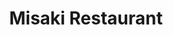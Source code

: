 ---
layout: place
title: "Misaki Restaurant"
permalink: /delaware/south-bethany/misaki-restaurant.html
stateAbbr: DE
stateName: Delaware
cityName: South Bethany
place_id: ChIJPaB4f-HNuIkRmj2IfqCdQP8
photos:
  - name: >-
      places/ChIJPaB4f-HNuIkRmj2IfqCdQP8/photos/AUy1YQ1mBsyVrSMeyPnaooqcq7MHMZTlJzjiO56uNJjnkOMwfwtdooaLnY1DkshNol0Z8zBfU65DUtZAkFylvPttU0cFtXrFlsnLNI8EkzMOPklSafSll0zheEa2RW72wP0rUEXl0-G2P1cgTrx_mwwOn2U4Ua0Nrxm7W1UP4OD1l_kbXsLTmV2eL9ptk7DN_Mk2PZW_oNjcegUVhgO67R51VxofjWPv6sAVXmoBasEZohYkF1gOEzYKT4Rmsa4nOP_q4qiJKVu606LQLSrnxnz6shC7UTGrNPrduDkxZLenRoQPN6KhMfmZEG7D6nL4GyvjAz7zViPpGdw8QlmCQGOMHmXOZahoVZnuSqOSq5wUHQFtHfYx1FOHEs0u9jO7k81jlQxUBiAOt985cfaOTzaS2qqMlzuZ2SusKxANSSb-ESU
    widthPx: 3120
    heightPx: 4160
    authorAttributions:
      - displayName: Harry Haley
        uri: https://maps.google.com/maps/contrib/108763207738133655335
        photoUri: >-
          https://lh3.googleusercontent.com/a/ACg8ocKPS2LsdSD45ZnPZBU3m8CmUjs6iJHjp1cVtd9Tw9Gpg5INjw=s100-p-k-no-mo
    flagContentUri: >-
      https://www.google.com/local/imagery/report/?cb_client=maps_api_places.places_api&image_key=!1e10!2sCIHM0ogKEICAgID4kJyZaw&hl=en-US
    googleMapsUri: >-
      https://www.google.com/maps/place//data=!3m4!1e2!3m2!1sCIHM0ogKEICAgID4kJyZaw!2e10!4m2!3m1!1s0x89b8cde17f78a03d:0xff409da07e883d9a
  - name: >-
      places/ChIJPaB4f-HNuIkRmj2IfqCdQP8/photos/AUy1YQ2LnAQ66ikHN3JqFbrQIX11-PvRJIF9cpmsmJ7bjyt5FwMWdnpheOIy5DMCwLckNGtCb8c6aFfdhjq36vNgODkfm1tZhgLnptPOoGCkcKACw91Re8OfIkrYh-3bRD1zatmmJ5HJ6WaIeup4isT1gT3ibWnJYaWZJQPvtWgUtoxpHUBNZ_tr32ABI1YrLOQ_wMXVVSoSO2cd7f9OyECNCXQrIiUDoKFFdxuXdMsb7mckxdlVl_8A_EsQYsxa3OU8lM_pXAIN24jOA9e7CGzHbH9sZYm40oYShew5h9k1Rx8Ehg
    widthPx: 4032
    heightPx: 3024
    authorAttributions:
      - displayName: Misaki Restaurant
        uri: https://maps.google.com/maps/contrib/103838016629932317558
        photoUri: >-
          https://lh3.googleusercontent.com/a-/ALV-UjWgwFv1yJEGo99kC9tlc93goL5TsmIJF6DzIS2mtDJzKQdzfUs=s100-p-k-no-mo
    flagContentUri: >-
      https://www.google.com/local/imagery/report/?cb_client=maps_api_places.places_api&image_key=!1e10!2sAF1QipP6rYUU12aGZb2A8vlz_ZYmJN7p6U1QjoLcMs3T&hl=en-US
    googleMapsUri: >-
      https://www.google.com/maps/place//data=!3m4!1e2!3m2!1sAF1QipP6rYUU12aGZb2A8vlz_ZYmJN7p6U1QjoLcMs3T!2e10!4m2!3m1!1s0x89b8cde17f78a03d:0xff409da07e883d9a
  - name: >-
      places/ChIJPaB4f-HNuIkRmj2IfqCdQP8/photos/AUy1YQ2febpN2Jqy0fjCWd_271LLLAxY3wMlpLNu-_oql9SNaFjbUlWvOeyztAL9DZpBPw1pifhd3AajAxZSWn12tVt99CeMSdi9lhcPP6ROBFm3rZTIokymjCWvqhkkQR7jniB_VtDlUDaGOU5yhIfbJ2vdqSpaZdTe5aQ4Uncup-XrLCivajHDSdrrASxRn1Z2wZyaxWSY9jk4QDihBUOTH_GNeIR6GpjmKzxjKP7VI70Z-GU7VxOug4qYFglIGzgh427SJpHZxb-v6Ex1OSFTLW6OtlCIsTwi96khPz8ibTtzft_6LuuoISILc9L9QScGETXKOpXVQ897tvTkwd1dk9vTTssA9_saEb2EiM-68dhkiOS3PfI7Yl3UrlK5IBO7sjn4CXaTervNKFujNc9zjx__6s5UV8WF8K5mBunGmsIgDEQ
    widthPx: 3457
    heightPx: 1993
    authorAttributions:
      - displayName: melissa Stoffel
        uri: https://maps.google.com/maps/contrib/105338420783684617381
        photoUri: >-
          https://lh3.googleusercontent.com/a-/ALV-UjUCbDhRBGz55AEwQ-g2DZNNez-nNTwbJRZLX4R186ea-VGYA1LySQ=s100-p-k-no-mo
    flagContentUri: >-
      https://www.google.com/local/imagery/report/?cb_client=maps_api_places.places_api&image_key=!1e10!2sCIHM0ogKEICAgMCw1qfumwE&hl=en-US
    googleMapsUri: >-
      https://www.google.com/maps/place//data=!3m4!1e2!3m2!1sCIHM0ogKEICAgMCw1qfumwE!2e10!4m2!3m1!1s0x89b8cde17f78a03d:0xff409da07e883d9a
  - name: >-
      places/ChIJPaB4f-HNuIkRmj2IfqCdQP8/photos/AUy1YQ1wotKDGFaVkUEWWkOCRMWC2DQ1O1QOoRlayTJz7D5o253DV9K8JGmeXiUcCvdZX0CoHtr6UddWbC9TcHCbwCPNHnHZmrp9TMDitWyBMM7UdRBvE28CPbDuyiLYEsxE7adrOx06TTNzGXa0L-1l-8eHmYSSJ1nJzW0zASJuz6cz-iGCyCsQNjclQBQoJadNbIqLw4YXWZCkTOySaeF3J6Yw_pS6c7hnhxdTeKkESmOh-d1lkiypUSq50966IVVO3CWs0JMaea5TdYL_vj_p6HuK_HVBkqwFrGI3UyT87lrEn0NHlPPH9ZcfdHOGvp47lWNLwpTyDAsWHf75heADtxmAhYyKLtDj-HiHZplJNqgGHsE_LPjldx73EKenH41yKRqXJZKFiFBWeTslICPlDb6Q3RUyJrX_-DRYEtoj9fU7ooAI
    widthPx: 3024
    heightPx: 4032
    authorAttributions:
      - displayName: Eddie Martinez
        uri: https://maps.google.com/maps/contrib/111762257089877524216
        photoUri: >-
          https://lh3.googleusercontent.com/a-/ALV-UjXShrFumpCSjIhU3NZm6nJXbYh4Q_69EvL2wWkYksgOTyFEH-SLug=s100-p-k-no-mo
    flagContentUri: >-
      https://www.google.com/local/imagery/report/?cb_client=maps_api_places.places_api&image_key=!1e10!2sCIHM0ogKEICAgIDssa-f8QE&hl=en-US
    googleMapsUri: >-
      https://www.google.com/maps/place//data=!3m4!1e2!3m2!1sCIHM0ogKEICAgIDssa-f8QE!2e10!4m2!3m1!1s0x89b8cde17f78a03d:0xff409da07e883d9a
  - name: >-
      places/ChIJPaB4f-HNuIkRmj2IfqCdQP8/photos/AUy1YQ3ak-SgfjS1Vd1KOmhPrGlS7T5i9CRKgPbyL_1wn4xyfaTZ1OAjS1WMmtEBdzKQUf4MtRA32cImPc1lt1bNP51THLvLqtcn6gAlD-obliadoLaYmb0jdLCvwgJ_GfqsD10MMZ_YZXCCm9zq3SST118HSoFAAFJVYbxB-ceegFfI7mDq95yyHR9vYlt61i0HS8dlfwFewM_PnntMC4DgPxspN02Xna98bwf8hmnWujsGgSXWCeNz5gxLSZA857GvuQrj0CWzEUIORXDxC8uCZ6KtW3oFpWGq_txI_POj69zzh7Xo_XQwrtu7QCYFztYqaRCWLMQhPHISCW_I4hHeFZbRFjUm7SPa0-6EOVpQElEVDR-4AZSx5gHNB4GDY4SJNoqjHhOz-ddKmeMdv4fCCRxhmdiET2LLuFnLYob9qdw_Grlu
    widthPx: 4032
    heightPx: 3024
    authorAttributions:
      - displayName: Steve Tourison
        uri: https://maps.google.com/maps/contrib/116058902970422291121
        photoUri: >-
          https://lh3.googleusercontent.com/a-/ALV-UjVIXoC9rXeibqAxZwOYhQqzb11gmhYGKD1HRoBsEWhTvBiNfL78=s100-p-k-no-mo
    flagContentUri: >-
      https://www.google.com/local/imagery/report/?cb_client=maps_api_places.places_api&image_key=!1e10!2sCIHM0ogKEICAgICM9NqRxgE&hl=en-US
    googleMapsUri: >-
      https://www.google.com/maps/place//data=!3m4!1e2!3m2!1sCIHM0ogKEICAgICM9NqRxgE!2e10!4m2!3m1!1s0x89b8cde17f78a03d:0xff409da07e883d9a
  - name: >-
      places/ChIJPaB4f-HNuIkRmj2IfqCdQP8/photos/AUy1YQ2rhP8ClvAb9UZwPY0WJXkdBtsYjRCh4QVAU0eDZEgYKimHc0HGF1gj4GGMLrivYdDybPJC4fshqITgvLIfSSN-1xPPukrL7hNtNDLcsNqqaM2eAr51hdSHIjP7eYP24hy3YPLUz83GA3Zi1IlxzPAMGHwDSi2OvlrmrrVCoJQ9Mfyzs2pOjmuETyJq9PXP8vejPdgnMgdR1F1JYChepEwVo5zLqX0luxiwNOyI38fEvl6r4PuXjs5fncJXtgfGB8iuQVVwFhQ0YK19WrHKnGpFseNHCE48UEUV2DbGO5oNMKYDr45GSaYOumM81OfrmBLaAO_6BEZlRySG1KFno08n9r_0BlN1fiokavrgqc6gM0KpMW-tUQawPPFG5PF_2EL6FscrkbMTMFDRS3cHSropkFG47jfjV7cran40hScY3Q
    widthPx: 4048
    heightPx: 3036
    authorAttributions:
      - displayName: melissa Stoffel
        uri: https://maps.google.com/maps/contrib/105338420783684617381
        photoUri: >-
          https://lh3.googleusercontent.com/a-/ALV-UjUCbDhRBGz55AEwQ-g2DZNNez-nNTwbJRZLX4R186ea-VGYA1LySQ=s100-p-k-no-mo
    flagContentUri: >-
      https://www.google.com/local/imagery/report/?cb_client=maps_api_places.places_api&image_key=!1e10!2sCIHM0ogKEICAgICU4OPwRg&hl=en-US
    googleMapsUri: >-
      https://www.google.com/maps/place//data=!3m4!1e2!3m2!1sCIHM0ogKEICAgICU4OPwRg!2e10!4m2!3m1!1s0x89b8cde17f78a03d:0xff409da07e883d9a
  - name: >-
      places/ChIJPaB4f-HNuIkRmj2IfqCdQP8/photos/AUy1YQ3H0JeJrbUo1vz8ilVmbs8Ozo1BjCg59X7aRwtYhwxjNb6T2PB9BHrhd6-krrB_6SABAqzETC9DWJrtXBywfsZ0yFLihoc3q9EWH7GwI4Cl4iQIkunUbtLXaPz3mCe_UeH_ONsaB1xda2ia-6uUMce6OjJ-OzCK1--yfhshAC745_jJ3lZ4I06iGLVfDU2U8bhLgP-UvfJZU7Xjiv4BYJ7psWC8235puTc1RFKO9FZPOnBeoRH3G2L3tg14Wy1-J79-FSYvfx0HCU3DG9aJwb7vbkIwEzP5KFcnQ6ZSE9n_Ig
    widthPx: 4032
    heightPx: 3024
    authorAttributions:
      - displayName: Misaki Restaurant
        uri: https://maps.google.com/maps/contrib/103838016629932317558
        photoUri: >-
          https://lh3.googleusercontent.com/a-/ALV-UjWgwFv1yJEGo99kC9tlc93goL5TsmIJF6DzIS2mtDJzKQdzfUs=s100-p-k-no-mo
    flagContentUri: >-
      https://www.google.com/local/imagery/report/?cb_client=maps_api_places.places_api&image_key=!1e10!2sAF1QipPyW0l7klcqEvFMjSzKG80TBfA0Nu27to0ifvFd&hl=en-US
    googleMapsUri: >-
      https://www.google.com/maps/place//data=!3m4!1e2!3m2!1sAF1QipPyW0l7klcqEvFMjSzKG80TBfA0Nu27to0ifvFd!2e10!4m2!3m1!1s0x89b8cde17f78a03d:0xff409da07e883d9a
  - name: >-
      places/ChIJPaB4f-HNuIkRmj2IfqCdQP8/photos/AUy1YQ0CvzpZGova7JdCDckbJ_iYTbs3U4vN8OexGQGHuvNtNkN2u0JR_KterQ0qJexME73hHCsNAfrL0IZ0wySG8JrGYPIfuqqHJ1hdBDlkpWJ9KK2IyFpuvwWnJvUQRVOXNNrsz6FKzgNlZxHMSWRbPt35HV9XH3Ds-G6ci26rst38kml7TdPCXStVNqDoEXuq_ma7b2Im5Z9AS2MJl5WcZ1nOm4fRFrRWHYxUGVLtmePMCgP0yW-KD51EEm20KtpCsKBeh5w9BdhjYvVHUrIUYM-pgf-TqpGdE9S5fgnGCi_LRcvf6ji8XauobMaQ_sRe-GIuz00ysPJYpLj-hAI9Du-tptQBgPwteVjhNQre-nGkiyeRu8e3QdmgEgc4YgX-W7ms_Zexw15Pf9YQexczicNj72c39CuQJEyq03omRP2fytzr
    widthPx: 3024
    heightPx: 4032
    authorAttributions:
      - displayName: Edwin Held
        uri: https://maps.google.com/maps/contrib/100802825409214709416
        photoUri: >-
          https://lh3.googleusercontent.com/a-/ALV-UjUm65sJjdE46G-6cN7d0pHI9hAa2NyGzOnOGV-8PI9ogKr2w0jR=s100-p-k-no-mo
    flagContentUri: >-
      https://www.google.com/local/imagery/report/?cb_client=maps_api_places.places_api&image_key=!1e10!2sCIHM0ogKEICAgIDamJK8zgE&hl=en-US
    googleMapsUri: >-
      https://www.google.com/maps/place//data=!3m4!1e2!3m2!1sCIHM0ogKEICAgIDamJK8zgE!2e10!4m2!3m1!1s0x89b8cde17f78a03d:0xff409da07e883d9a
  - name: >-
      places/ChIJPaB4f-HNuIkRmj2IfqCdQP8/photos/AUy1YQ0Ok_YPwkqWmZfkuTjet2iZcKfDd_w6XEDdHNckncW3WUy5Vh6pTSANCFo8JnDk-Fl0HpYiV-VP8F_WJCJ3pdjWHLE1UzxRLoIQoYkIIZPaD_9tFUdosb9uEQWwmu4MWt5ujQ67g0w7Tlxhbxn0GSJIh6dti9bBNEWM3P7QIuxuHvGAb56ZdCEkhTKJJkCcvRKu93Vb8cRKSj1x40mv1dpGHRlcii8i5h21c1MwNX3Q4oV-pErUQ86-osScVUrpYnGnBbFaRXGN5083AekgFPtDpUuLVqkTC-GC7G7xevFo1EMjtE4R51n1MN5WhYYRXApCzp0z2OmLpNxrab_nxlNeR5tx2f6MB7NmXjO3T84TMT7BrBeD9Knalxw1cnJCYNwVrdS2KrJcuCQwaHRR4bLmVGhxoCNAQWsJkJN4WLS7hQ
    widthPx: 3024
    heightPx: 4032
    authorAttributions:
      - displayName: Fabian Rodriguez
        uri: https://maps.google.com/maps/contrib/110092354911599091092
        photoUri: >-
          https://lh3.googleusercontent.com/a-/ALV-UjVVWVM5uIWJLfeIL8NbZXPsyWPvQbYu1hKjdvTLIYUTA8-ID4Sg=s100-p-k-no-mo
    flagContentUri: >-
      https://www.google.com/local/imagery/report/?cb_client=maps_api_places.places_api&image_key=!1e10!2sCIHM0ogKEICAgICchc-1QA&hl=en-US
    googleMapsUri: >-
      https://www.google.com/maps/place//data=!3m4!1e2!3m2!1sCIHM0ogKEICAgICchc-1QA!2e10!4m2!3m1!1s0x89b8cde17f78a03d:0xff409da07e883d9a
  - name: >-
      places/ChIJPaB4f-HNuIkRmj2IfqCdQP8/photos/AUy1YQ0x9ZDXFvHw0EvuzgNm6Mf_07JOpuKF6Kr7fWPebDuO6to61gGVb3noJgtVJDO3uh4CHKVm-fEyNZV0dFG-u3UferzaoqilyTMuQAl0u4G08iADt-PCFJEpBrgIVeYvoRuUHE0VkephXQyr52bwRUo0lDZfXDI1mHW6jWQRevMG8OUgqq77uGLMDMYfrQVSN2LdOcnfxfX9kMlWW9RH30ATtqxfyU7z4MGlutPm7N9RCU2Q1uH73HH1LufFbPuBb50WcIbsccSACccPV7PcOxxL9u27I4TWgzZcPgbNYSXKbkSdvLwz12rL59hDvRdMkJja8XGCYqMoPuTvYMmJKsRuGDFjZO_pNr-SBWBgQBfRxuF2KhsaSAeN-8xPA8tVSCh1Tece_bf5HAFhbMD5wTtjaa3YoUIiSmVlM0vLj-x5BK4D
    widthPx: 3036
    heightPx: 2783
    authorAttributions:
      - displayName: melissa Stoffel
        uri: https://maps.google.com/maps/contrib/105338420783684617381
        photoUri: >-
          https://lh3.googleusercontent.com/a-/ALV-UjUCbDhRBGz55AEwQ-g2DZNNez-nNTwbJRZLX4R186ea-VGYA1LySQ=s100-p-k-no-mo
    flagContentUri: >-
      https://www.google.com/local/imagery/report/?cb_client=maps_api_places.places_api&image_key=!1e10!2sCIHM0ogKEICAgICU4OOQngE&hl=en-US
    googleMapsUri: >-
      https://www.google.com/maps/place//data=!3m4!1e2!3m2!1sCIHM0ogKEICAgICU4OOQngE!2e10!4m2!3m1!1s0x89b8cde17f78a03d:0xff409da07e883d9a
address: 1 York Beach Mall, South Bethany, DE 19930, USA
street: 1 York Beach Mall
city: South Bethany
state: DE
zip: '19930'
country: USA
neighborhood: null
latitude: '38.509986'
longitude: '-75.055311'
accessibility_options:
  wheelchairAccessibleParking: true
  wheelchairAccessibleEntrance: true
  wheelchairAccessibleRestroom: true
  wheelchairAccessibleSeating: true
business_status: OPERATIONAL
name: Misaki Restaurant
google_maps_links:
  directionsUri: >-
    https://www.google.com/maps/dir//''/data=!4m7!4m6!1m1!4e2!1m2!1m1!1s0x89b8cde17f78a03d:0xff409da07e883d9a!3e0
  placeUri: https://maps.google.com/?cid=18392874190824291738
  writeAReviewUri: >-
    https://www.google.com/maps/place//data=!4m3!3m2!1s0x89b8cde17f78a03d:0xff409da07e883d9a!12e1
  reviewsUri: >-
    https://www.google.com/maps/place//data=!4m4!3m3!1s0x89b8cde17f78a03d:0xff409da07e883d9a!9m1!1b1
  photosUri: >-
    https://www.google.com/maps/place//data=!4m3!3m2!1s0x89b8cde17f78a03d:0xff409da07e883d9a!10e5
primary_type: Sushi Restaurant
opening_hours:
  regular: null
  current: null
secondary_opening_hours:
  regular:
    weekdayDescriptions: null
    type: null
  current:
    weekdayDescriptions: null
    type: null
phone: null
price_level: null
price_range: null
rating: null
rating_count: 0
website: null
description: null
reviews: null
parking_options: null
payment_options: null
allow_dogs: null
curbside_pickup: null
delivery: null
dine_in: null
good_for_children: null
good_for_groups: null
good_for_sports: null
live_music: null
menu_for_children: null
outdoor_seating: null
reservable: null
restroom: null
serves_beer: null
serves_breakfast: null
serves_brunch: null
serves_cocktails: null
serves_coffee: null
serves_dinner: null
serves_dessert: null
serves_lunch: null
serves_vegetarian_food: null
serves_wine: null
takeout: null
slug: Misaki-Restaurant

---